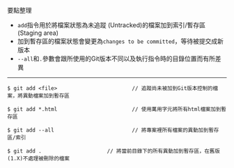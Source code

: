 要點整理
- `add`指令用於將檔案狀態為未追蹤 (Untracked)的檔案加到索引/暫存區 (Staging area)
- 加到暫存區的檔案狀態會變更為`changes to be committed`，等待被提交成新版本
- `--all`和`.`參數會跟所使用的Git版本不同以及執行指令時的目錄位置而有所差異

---

```
$ git add <file>						// 追蹤尚未被加到Git版本控制的檔案，將異動檔案加到暫存區
```

```
$ git add *.html						// 使用萬用字元將所有html檔案加到暫存區
```

```
$ git add --all							// 將專案裡所有檔案的異動加到暫存區/索引
```

```
$ git add .						// 將當前目錄下的所有異動加到暫存區，在舊版(1.X)不處理被刪除的檔案
```